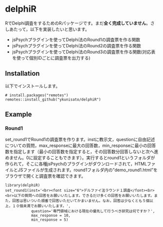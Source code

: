 
# delphiR

<!-- badges: start -->
<!-- badges: end -->

RでDelphi調査をするためのRパッケージです。まだ**全く完成していません**。さしあたって，以下を実装したいと思います。

- jsPsychプラグインを使ってDelphi法のRound1の調査票を作る関数
- jsPsychプラグインを使ってDelphi法のRound2の調査票を作る関数
- jsPsychプラグインを使ってDelphi法のRound3の調査票を作る関数(対応表を使って個別IDごとに調査票を出力する)

## Installation

以下でインストールします。

```
# install.packages("remotes")
remotes::install_github("ykunisato/delphiR")
```

## Example
### Round1

set_round1でRound1の調査票を作ります。instに教示文，questionに自由記述についての質問，max_responseに最大の回答数，min_responseに最小の回答数を指定します（最小の回答数を指定すると，その回答数分回答しないと次へ進めません。0に設定することもできます）。実行するとround1というフォルダが作られて，そこに各種jsPsychのプラグインがダウンロードされて，HTMLファイルとJSファイルが生成されます。round1フォルダ内の”demo_round1.html”をブラウザで開くと調査票を確認できます。

```
library(delphiR)
set_round1(inst='<br><font size="6">デルファイ法ラウンド１調査</font><br><br>以下の質問への回答をお願いいたします。できるだけ多くの回答をお願いいたします。また，回答は思いついた順番で回答いただいてかまいません。なお，回答は少なくとも５個以上，１０個未満でお願いいたします。',
            question='専門領域における現在の優先して行うべき研究は何ですか？',
            max_response = 10,
            min_response = 5)
```
